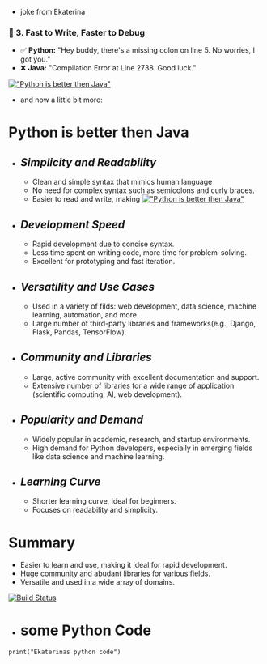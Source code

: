 - joke from Ekaterina

### 🚀 3. Fast to Write, Faster to Debug
- ✅ **Python:** "Hey buddy, there's a missing colon on line 5. No worries, I got you."
- ❌ **Java:** "Compilation Error at Line 2738. Good luck."

[!["Python is better then Java"](https://www.digitalnest.in/blog/wp-content/uploads/2019/07/How-is-Python-better-than-Java.png)](https://www.digitalnest.in/blog/wp-content/uploads/2019/07/How-is-Python-better-than-Java.png)


- and now a little bit more:

# Python is better then Java
- ## _Simplicity and Readability_
    - Clean and simple syntax that mimics human language
    - No need for complex syntax such as semicolons and curly braces.
    - Easier to read and write, making 
[!["Python is better then Java"](https://www.digitalnest.in/blog/wp-content/uploads/2019/07/How-is-Python-better-than-Java.png)](https://www.digitalnest.in/blog/wp-content/uploads/2019/07/How-is-Python-better-than-Java.png)

- ## _Development Speed_
    - Rapid development due to concise syntax.
    - Less time spent on writing code, more time for problem-solving.
    - Excellent for prototyping and fast iteration.

- ## _Versatility and Use Cases_
    - Used in a variety of filds: web development, data science, machine learning, automation, and more.
    - Large number of third-party libraries and frameworks(e.g., Django, Flask, Pandas, TensorFlow).

- ## _Community and Libraries_
    - Large, active community with excellent documentation and support.
    - Extensive number of libraries for a wide range of application (scientific computing, AI, web development).

- ## _Popularity and Demand_
    - Widely popular in academic, research, and startup environments.
    - High demand for Python developers, especially in emerging fields like data science and machine learning.

- ## _Learning Curve_
    - Shorter learning curve, ideal for beginners.
    - Focuses on readability and simplicity.

# Summary
- Easier to learn and use, making it ideal for rapid development.
- Huge community and abudant libraries for various fields.
- Versatile and used in a wide array of domains.

[![Build Status](https://dezyre.gumlet.io/images/Java+vs+Python+for+Data+Science/Java+vs+Python+for+Data+Science.png?w=376&dpr=2.6)](https://dezyre.gumlet.io/images/Java+vs+Python+for+Data+Science/Java+vs+Python+for+Data+Science.png?w=376&dpr=2.6)

- # some Python Code

```
print("Ekaterinas python code")

